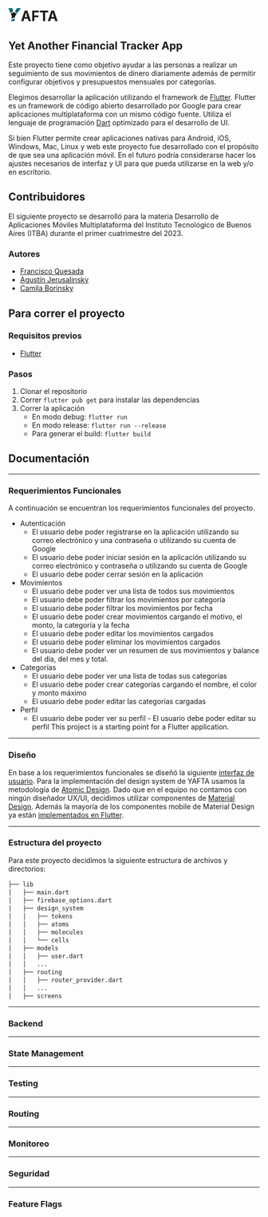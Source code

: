 # <img class="img-fluid" src="assets/brand/isotype.svg" width="25px" alt="isotype">AFTA

## Yet Another Financial Tracker App

Este proyecto tiene como objetivo ayudar a las personas a realizar un seguimiento de sus movimientos de dinero diariamente además de permitir configurar objetivos y presupuestos mensuales por categorías.

Elegimos desarrollar la aplicación utilizando el framework de [Flutter](https://flutter.dev/). Flutter es un framework de código abierto desarrollado por Google para crear aplicaciones multiplataforma con un mismo código fuente.
Utiliza el lenguaje de programación [Dart](https://dart.dev/) optimizado para el desarrollo de UI.

Si bien Flutter permite crear aplicaciones nativas para Android, iOS, Windows, Mac, Linux y web este proyecto fue desarrollado con el propósito de que sea una aplicación móvil. En el futuro podría considerarse hacer los ajustes necesarios de interfaz y UI para que pueda utilizarse en la web y/o en escritorio.

## Contribuidores

El siguiente proyecto se desarrolló para la materia Desarrollo de Aplicaciones Móviles Multiplataforma del Instituto Tecnológico de Buenos Aires (ITBA) durante el primer cuatrimestre del 2023.

### Autores

- [Francisco Quesada](https://github.com/fquesada00)
- [Agustín Jerusalinsky](https://github.com/AgustinJerusalinsky)
- [Camila Borinsky](https://github.com/camilaborinsky)

## Para correr el proyecto

### Requisitos previos

- [Flutter](https://flutter.dev/docs/get-started/install)

### Pasos

1. Clonar el repositorio
2. Correr `flutter pub get` para instalar las dependencias
3. Correr la aplicación
   - En modo debug: `flutter run`
   - En modo release: `flutter run --release`
   - Para generar el build: `flutter build`

## Documentación

---

### **Requerimientos Funcionales**

A continuación se encuentran los requerimientos funcionales del proyecto.

- Autenticación
  - El usuario debe poder registrarse en la aplicación utilizando su correo electrónico y una contraseña o utilizando su cuenta de Google
  - El usuario debe poder iniciar sesión en la aplicación utilizando su correo electrónico y contraseña o utilizando su cuenta de Google
  - El usuario debe poder cerrar sesión en la aplicación
- Movimientos
  - El usuario debe poder ver una lista de todos sus movimientos
  - El usuario debe poder filtrar los movimientos por categoría
  - El usuario debe poder filtrar los movimientos por fecha
  - El usuario debe poder crear movimientos cargando el motivo, el monto, la categoría y la fecha
  - El usuario debe poder editar los movimientos cargados
  - El usuario debe poder eliminar los movimientos cargados
  - El usuario debe poder ver un resumen de sus movimientos y balance del día, del mes y total.
- Categorías
  - El usuario debe poder ver una lista de todas sus categorías
  - El usuario debe poder crear categorías cargando el nombre, el color y monto máximo
  - El usuario debe poder editar las categorías cargadas
- Perfil
  - El usuario debe poder ver su perfil - El usuario debe poder editar su perfil
    This project is a starting point for a Flutter application.

---

### **Diseño**

En base a los requerimientos funcionales se diseñó la siguiente [interfaz de usuario](https://www.figma.com/file/Kfm8cgmRDOEx6UqzhcqaWd/YAFTA-%7C-DAMM?type=design&node-id=1%3A20&t=scUkePILMglRTDtS-1).
Para la implementación del design system de YAFTA usamos la metodología de [Atomic Design](https://bradfrost.com/blog/post/atomic-web-design/). Dado que en el equipo no contamos con ningún diseñador UX/UI, decidimos utilizar componentes de [Material Design](https://material.io/design). Además la mayoría de los componentes mobile de Material Design ya están [implementados en Flutter](https://docs.flutter.dev/ui/widgets/material).

---

### **Estructura del proyecto**

Para este proyecto decidimos la siguiente estructura de archivos y directorios:

```
├── lib
│   ├── main.dart
│   ├── firebase_options.dart
|   ├── design_system
│   │   ├── tokens
│   │   ├── atoms
│   │   ├── molecules
│   │   └── cells
│   ├── models
│   │   ├── user.dart
│   │   ...
│   ├── routing
│   │   ├── router_provider.dart
│   │   ...
│   ├── screens

```

---

### **Backend**

---

### **State Management**

---

### **Testing**

---

### **Routing**

---

### **Monitoreo**

---

### **Seguridad**

---

### **Feature Flags**
